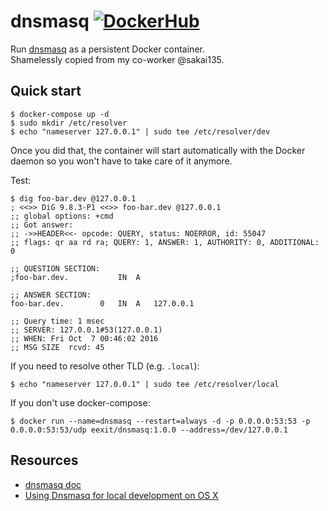 # dnsmasq [![DockerHub](https://img.shields.io/badge/docker-hub-brightgreen.svg?style=flat)](https://hub.docker.com/r/eexit/dnsmasq)

Run [dnsmasq](http://www.thekelleys.org.uk/dnsmasq/doc.html) as a persistent Docker container.  
Shamelessly copied from my co-worker @sakai135.

## Quick start

    $ docker-compose up -d
    $ sudo mkdir /etc/resolver
    $ echo "nameserver 127.0.0.1" | sudo tee /etc/resolver/dev

Once you did that, the container will start automatically with the Docker daemon so you won't have to take care of it anymore.

Test:

    $ dig foo-bar.dev @127.0.0.1
    ; <<>> DiG 9.8.3-P1 <<>> foo-bar.dev @127.0.0.1
    ;; global options: +cmd
    ;; Got answer:
    ;; ->>HEADER<<- opcode: QUERY, status: NOERROR, id: 55047
    ;; flags: qr aa rd ra; QUERY: 1, ANSWER: 1, AUTHORITY: 0, ADDITIONAL: 0

    ;; QUESTION SECTION:
    ;foo-bar.dev.           IN  A

    ;; ANSWER SECTION:
    foo-bar.dev.        0   IN  A   127.0.0.1

    ;; Query time: 1 msec
    ;; SERVER: 127.0.0.1#53(127.0.0.1)
    ;; WHEN: Fri Oct  7 00:46:02 2016
    ;; MSG SIZE  rcvd: 45

If you need to resolve other TLD (e.g. `.local`):

    $ echo "nameserver 127.0.0.1" | sudo tee /etc/resolver/local

If you don't use docker-compose:

    $ docker run --name=dnsmasq --restart=always -d -p 0.0.0.0:53:53 -p 0.0.0.0:53:53/udp eexit/dnsmasq:1.0.0 --address=/dev/127.0.0.1

## Resources

- [dnsmasq doc](http://www.thekelleys.org.uk/dnsmasq/docs/dnsmasq-man.html)
- [Using Dnsmasq for local development on OS X](https://passingcuriosity.com/2013/dnsmasq-dev-osx/)
